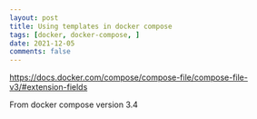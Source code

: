 ```yaml
---
layout: post
title: Using templates in docker compose
tags: [docker, docker-compose, ]
date: 2021-12-05
comments: false
---
```




https://docs.docker.com/compose/compose-file/compose-file-v3/#extension-fields

From docker compose version 3.4